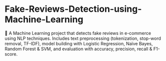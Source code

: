 # Fake-Reviews-Detection-using-Machine-Learning
🚀 A Machine Learning project that detects fake reviews in e-commerce using NLP techniques. Includes text preprocessing (tokenization, stop-word removal, TF-IDF), model building with Logistic Regression, Naïve Bayes, Random Forest &amp; SVM, and evaluation with accuracy, precision, recall &amp; F1-score.
